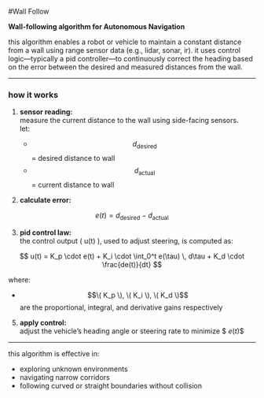 #Wall Follow

**Wall-following algorithm for Autonomous Navigation**

this algorithm enables a robot or vehicle to maintain a constant distance from a wall using range sensor data (e.g., lidar, sonar, ir). it uses control logic—typically a pid controller—to continuously correct the heading based on the error between the desired and measured distances from the wall.

---

### how it works

1. **sensor reading:**  
   measure the current distance to the wall using side-facing sensors.  
   let:  
   - $$\ d_{\text{desired}} $$ = desired distance to wall  
   - $$\ d_{\text{actual}} $$ = current distance to wall  

2. **calculate error:**  

$$
e(t) = d_{\text{desired}} - d_{\text{actual}}
$$

3. **pid control law:**  
   the control output \( u(t) \), used to adjust steering, is computed as:  

$$
u(t) = K_p \cdot e(t) + K_i \cdot \int_0^t e(\tau) \, d\tau + K_d \cdot \frac{de(t)}{dt}
$$


   where:  
   - $$\( K_p \), \( K_i \), \( K_d \)$$ are the proportional, integral, and derivative gains respectively

5. **apply control:**  
   adjust the vehicle’s heading angle or steering rate to minimize $$\ e(t) \$$

---

this algorithm is effective in:
- exploring unknown environments  
- navigating narrow corridors  
- following curved or straight boundaries without collision
